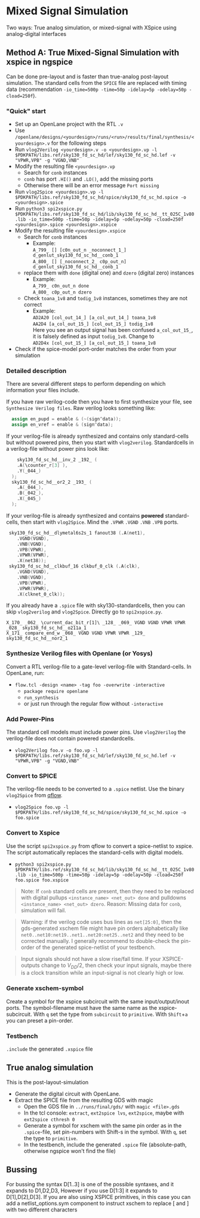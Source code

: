 # Mixed Signal Simulation
Two ways: True analog simulation, or mixed-signal with XSpice using analog-digital interfaces
## Method A: True Mixed-Signal Simulation with xspice in ngspice
Can be done pre-layout and is faster than true-analog post-layout simulation. The standard cells from the `SPICE` file are replaced with timing data (recommendation `-io_time=500p -time=50p -idelay=5p -odelay=50p -cload=250f`).  

### "Quick" start
* Set up an OpenLane project with the RTL `.v`
* Use `/openlane/designs/<yourdesign>/runs/<run>/results/final/synthesis/<yourdesign>.v` for the following steps
* Run `vlog2Verilog <yourdesign>.v -o <yourdesign>.vp -l $PDKPATH/libs.ref/sky130_fd_sc_hd/lef/sky130_fd_sc_hd.lef -v "VPWR,VPB" -g "VGND,VNB"`
* Modify the resulting file `<yourdesign>.vp`
  * Search for `conb` instances
  * `conb` has port `.HI()` and `.LO()`, add the missing ports
  * Otherwise there will be an error message `Port missing`
* Run `vlog2Spice <yourdesign>.vp -l $PDKPATH/libs.ref/sky130_fd_sc_hd/spice/sky130_fd_sc_hd.spice -o <yourdesign>.spice`
* Run `python3 spi2xspice.py $PDKPATH/libs.ref/sky130_fd_sc_hd/lib/sky130_fd_sc_hd__tt_025C_1v80.lib -io_time=500p -time=50p -idelay=5p -odelay=50p -cload=250f <yourdesign>.spice <yourdesign>.xspice`
* Modify the resulting file `<yourdesign>.xspice`
  * Search for `conb` instances
    * Example:  
    `A_799_ [] [c0n_out_n _noconnect_1_] d_genlut_sky130_fd_sc_hd__conb_1`  
    `A_800_ [] [_noconnect_2_ c0p_out_n] d_genlut_sky130_fd_sc_hd__conb_1`
  * replace them with `done` (digital one) and `dzero` (digital zero) instances
    * Example:  
    `A_799_ c0n_out_n done`  
    `A_800_ c0p_out_n dzero`
  * Check `toana_1v8` and `todig_1v8` instances, sometimes they are not correct
    * Example:  
    `AD2A20 [col_out_14_] [a_col_out_14_] toana_1v8`  
    `AA2D4 [a_col_out_15_] [col_out_15_] todig_1v8`  
    Here you see an output signal has been confused `a_col_out_15_`, it is falsely defined as input `todig_1v8`. Change to  
    `AD2D4x [col_out_15_] [a_col_out_15_] toana_1v8`
* Check if the spice-model port-order matches the order from your simulation



### Detailed description

There are several different steps to perform depending on which information your files include.

If you have raw verilog-code then you have to first synthesize your file, see `Synthesize Verilog files`.
Raw verilog looks something like:
```verilog
  assign en_pupd = enable & (~(sign^data));
  assign en_vref = enable & (sign^data);
```

If your verilog-file is already synthesized and contains only standard-cells but without powered pins, then you start with `vlog2verilog`. Standardcells in a verilog-file without power pins look like:
```verilog
    sky130_fd_sc_hd__inv_2 _192_ (
    .A(\counter_r[3] ),
    .Y(_044_)
  );
  sky130_fd_sc_hd__or2_2 _193_ (
    .A(_044_),
    .B(_042_),
    .X(_045_)
  );
```


If your verilog-file is already synthesized and contains **powered** standard-cells, then start with `vlog2Spice`. Mind the `.VPWR` `.VGND` `.VNB` `.VPB` ports.
```verilog
 sky130_fd_sc_hd__dlymetal6s2s_1 fanout38 (.A(net1),
    .VGND(VGND),
    .VNB(VGND),
    .VPB(VPWR),
    .VPWR(VPWR),
    .X(net38));
 sky130_fd_sc_hd__clkbuf_16 clkbuf_0_clk (.A(clk),
    .VGND(VGND),
    .VNB(VGND),
    .VPB(VPWR),
    .VPWR(VPWR),
    .X(clknet_0_clk));
```


If you already have a `.spice` file with sky130-standardcells, then you can skip `vlog2verilog` and `vlog2Spice`. Directly go to `spi2xspice.py`. 
```spice
X_170_ _062_ \current_dac_bit_r[1]\ _128_ _069_ VGND VGND VPWR VPWR _028_ sky130_fd_sc_hd__o211a_1
X_171_ compare_end_w _068_ VGND VGND VPWR VPWR _129_ sky130_fd_sc_hd__nor2_1
```

### Synthesize Verilog files with Openlane (or Yosys) 
Convert a RTL verilog-file to a gate-level verilog-file with Standard-cells. In OpenLane, run:
* `flow.tcl -design <name> -tag foo -overwrite -interactive`
  * `package require openlane`
  * `run_synthesis`
  * or just run through the regular flow without `-interactive`

### Add Power-Pins 
The standard cell models must include power pins. Use `vlog2Verilog` the verilog-file does not contain powered standardcells. 
* `vlog2Verilog foo.v -o foo.vp -l $PDKPATH/libs.ref/sky130_fd_sc_hd/lef/sky130_fd_sc_hd.lef -v "VPWR,VPB" -g "VGND,VNB"`  

### Convert to SPICE
The verilog-file needs to be converted to a `.spice` netlist. Use the binary `vlog2Spice` from [qflow](https://github.com/RTimothyEdwards/qflow).  
* `vlog2Spice foo.vp -l $PDKPATH/libs.ref/sky130_fd_sc_hd/spice/sky130_fd_sc_hd.spice -o foo.spice`

### Convert to Xspice 
Use the script `spi2xspice.py` from qflow to convert a spice-netlist to xspice. The script automatically replaces the standard-cells with digital models. 
* `python3 spi2xspice.py $PDKPATH/libs.ref/sky130_fd_sc_hd/lib/sky130_fd_sc_hd__tt_025C_1v80.lib -io_time=500p -time=50p -idelay=5p -odelay=50p -cload=250f foo.spice foo.xspice`

> Note: If `conb` standard cells are present, then they need to be replaced with digital pullups `<instance_name> <net_out> done` and pulldowns `<instance_name> <net_out> dzero`. Reason: Missing data for `conb`, simulation will fail.

> Warning: if the verilog code uses bus lines as `net[25:0]`, then the gds-generated xschem file might have pin orders alphabetically like `net0..net10:net19..net1..net20:net25..net2` and they need to be corrected manually. I generally recommend to double-check the pin-order of the generated spice-netlist of your testbench.

> Input signals should not have a slow rise/fall time. If your XSPICE-outputs change to $V_{DD}/2$, then check your input signals, maybe there is a clock transition while an input-signal is not clearly high or low.

### Generate xschem-symbol 
Create a symbol for the xspice subcircuit with the same input/output/inout ports. The symbol-filename must have the same name as the xspice-subcircuit. With `q` set the type from `subcircuit` to `primitive`. With `Shift`+`a` you can preset a pin-order. 

### Testbench
`.include` the generated `.xspice` file

## True analog simulation
This is the post-layout-simulation
* Generate the digital circuit with OpenLane.
* Extract the SPICE file from the resulting GDS with magic
  * Open the GDS file in `../runs/final/gds/` with `magic <file>.gds`
  * In the tcl console: `extract`, `ext2spice lvs`, `ext2spice`, maybe with `ext2spice cthresh 0`
  * Generate a symbol for xschem with the same pin order as in the `.spice`-file, set pin-numbers with Shift-s in the symbol. With `q`, set the type to `primitive`.
  * In the testbench, include the generated `.spice` file (absolute-path, otherwise ngspice won't find the file)

## Bussing
For bussing the syntax D[1..3] is one of the possible syntaxes, and it expands to D1,D2,D3, However if you use D[1:3] it expands to D[1],D[2],D[3]. If you are also using XSPICE primitives, in this case you can add a netlist_options.sym component to instruct xschem to replace [ and ] with two different characters
